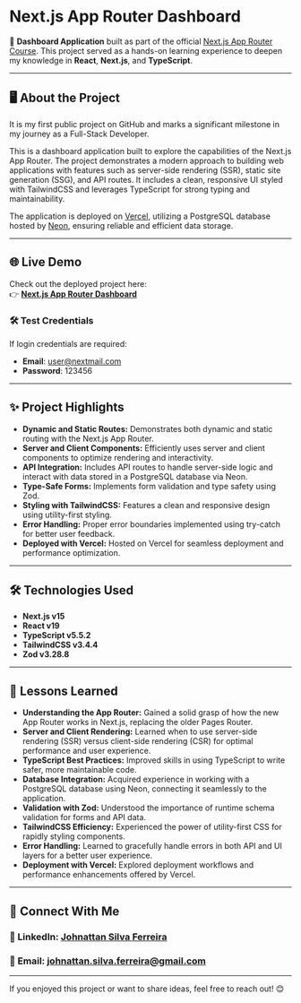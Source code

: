# **Next.js App Router Dashboard**

🚀 **Dashboard Application** built as part of the official [Next.js App Router Course](https://nextjs.org/learn). This project served as a hands-on learning experience to deepen my knowledge in **React**, **Next.js**, and **TypeScript**.

---

## 🖥️ **About the Project**

It is my first public project on GitHub and marks a significant milestone in my journey as a Full-Stack Developer.

This is a dashboard application built to explore the capabilities of the Next.js App Router. The project demonstrates a modern approach to building web applications with features such as server-side rendering (SSR), static site generation (SSG), and API routes. It includes a clean, responsive UI styled with TailwindCSS and leverages TypeScript for strong typing and maintainability.

The application is deployed on [Vercel](https://vercel.com/), utilizing a PostgreSQL database hosted by [Neon](https://console.neon.tech), ensuring reliable and efficient data storage.

---

## 🌐 **Live Demo**

Check out the deployed project here:  
👉 [**Next.js App Router Dashboard**](https://nextjs-dashboard-johnattan-silva-ferreiras-projects.vercel.app/)  

### 🛠️ Test Credentials

If login credentials are required:  
- **Email**: user@nextmail.com  
- **Password**: 123456

---

## ✨ **Project Highlights**

- **Dynamic and Static Routes:** Demonstrates both dynamic and static routing with the Next.js App Router.
- **Server and Client Components:** Efficiently uses server and client components to optimize rendering and interactivity.
- **API Integration:** Includes API routes to handle server-side logic and interact with data stored in a PostgreSQL database via Neon.
- **Type-Safe Forms:** Implements form validation and type safety using Zod.
- **Styling with TailwindCSS:** Features a clean and responsive design using utility-first styling.
- **Error Handling:** Proper error boundaries implemented using try-catch for better user feedback.
- **Deployed with Vercel:** Hosted on Vercel for seamless deployment and performance optimization.

---

## 🛠️ **Technologies Used**

- **Next.js v15**
- **React v19**
- **TypeScript v5.5.2**
- **TailwindCSS v3.4.4**
- **Zod v3.28.8**

---

## 🎯 **Lessons Learned**

- **Understanding the App Router:** Gained a solid grasp of how the new App Router works in Next.js, replacing the older Pages Router.
- **Server and Client Rendering:** Learned when to use server-side rendering (SSR) versus client-side rendering (CSR) for optimal performance and user experience.
- **TypeScript Best Practices:** Improved skills in using TypeScript to write safer, more maintainable code.
- **Database Integration:** Acquired experience in working with a PostgreSQL database using Neon, connecting it seamlessly to the application.
- **Validation with Zod:** Understood the importance of runtime schema validation for forms and API data.
- **TailwindCSS Efficiency:** Experienced the power of utility-first CSS for rapidly styling components.
- **Error Handling:** Learned to gracefully handle errors in both API and UI layers for a better user experience.
- **Deployment with Vercel:** Explored deployment workflows and performance enhancements offered by Vercel.

---

## 🤝 **Connect With Me**

### 💼 LinkedIn: [Johnattan Silva Ferreira](linkedin.com/in/johnattan-sf)
### 📧 Email: johnattan.silva.ferreira@gmail.com

---

If you enjoyed this project or want to share ideas, feel free to reach out! 😊
   

